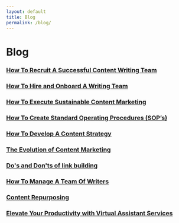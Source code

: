 ```yaml
---
layout: default
title: Blog
permalink: /blog/
---
```


<h1>Blog</h1>	    	

<h3><a href="{{site.url}}/how-to-recruit-a-successful-content-writing-team">How To Recruit A Successful Content Writing Team</a></h3>
<h3><a href="{{site.url}}/how-to-hire-and-onboard-a-writing-team">How To Hire and Onboard A Writing Team</a></h3>

<h3><a href="{{site.url}}/how-execute-sustainable-content-marketing">How To Execute Sustainable Content Marketing</a></h3>
<h3><a href="{{site.url}}/how-to-create-standard-operating-procedures-sops">How To Create Standard Operating Procedures (SOP’s)</a></h3>
<h3><a href="{{site.url}}/how-to-develop-a-content-strategy">How To Develop A Content Strategy</a></h3>
<h3><a href="{{site.url}}/the-evolution-of-content-marketing">The Evolution of Content Marketing</a></h3>

<h3><a href="{{site.url}}/dos-and-donts-of-link-building">Do's and Don'ts of link building</a></h3>
<h3><a href="{{site.url}}/how-to-manage-a-team-of-writers">How To Manage A Team Of Writers</a></h3>
<h3><a href="{{site.url}}/content-repurposing">Content Repurposing</a></h3>

<h3><a href="{{site.url}}/elevate-your-productivity-with-virtual-assistant-services">Elevate Your Productivity with Virtual Assistant Services</a></h3>
